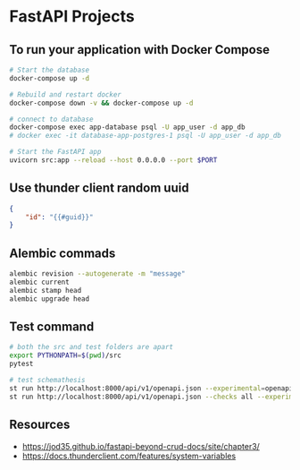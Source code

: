 # FastAPI Projects

## To run your application with Docker Compose
```bash
# Start the database
docker-compose up -d

# Rebuild and restart docker
docker-compose down -v && docker-compose up -d

# connect to database
docker-compose exec app-database psql -U app_user -d app_db
# docker exec -it database-app-postgres-1 psql -U app_user -d app_db

# Start the FastAPI app
uvicorn src:app --reload --host 0.0.0.0 --port $PORT
```

## Use thunder client random uuid
```json
{
    "id": "{{#guid}}"
}
```

## Alembic commads
```bash
alembic revision --autogenerate -m "message"
alembic current
alembic stamp head
alembic upgrade head
```

## Test command
```bash
# both the src and test folders are apart
export PYTHONPATH=$(pwd)/src
pytest

# test schemathesis
st run http://localhost:8000/api/v1/openapi.json --experimental=openapi-3.1
st run http://localhost:8000/api/v1/openapi.json --checks all --experimental=openapi-3.1
```

## Resources
- https://jod35.github.io/fastapi-beyond-crud-docs/site/chapter3/
- https://docs.thunderclient.com/features/system-variables
